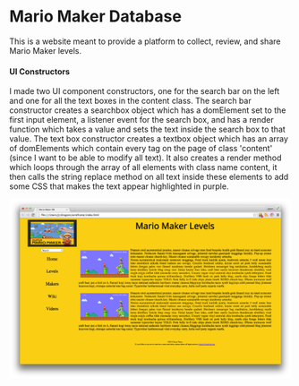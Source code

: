 # Mario Maker Database

This is a website meant to provide a platform to collect, review, and share Mario Maker levels.

#### UI Constructors
I made two UI component constructors, one for the search bar on the left and one for all the text boxes in the content class.  The search bar constructor creates a searchbox object which has a domElement set to the first input element, a listener event for the search box, and has a render function which takes a value and sets the text inside the search box to that value.  The text box constructor creates a textbox object which has an array of domElements which contain every tag on the page of class 'content' (since I want to be able to modify all text).  It also creates a render method which loops through the array of all elements with class name content, it then calls the string replace method on all text inside these elements to add some CSS that makes the text appear highlighted in purple.

![Mario Maker](screen.png)
